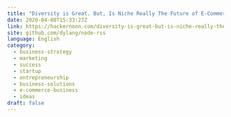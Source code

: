 ```yaml
---
title: "Diversity is Great. But, Is Niche Really The Future of E-Commerce?"
date: 2020-04-08T15:33:27Z
link: https://hackernoon.com/diversity-is-great-but-is-niche-really-the-future-of-e-commerce-jz78322r?source=rss&utm_medium=RSS&utm_source=news.12bit.vn
site: github.com/dylang/node-rss
language: English
category:
  - business-strategy
  - marketing
  - success
  - startup
  - entrepreneurship
  - business-solutions
  - e-commerce-business
  - ideas
draft: false
---
```

